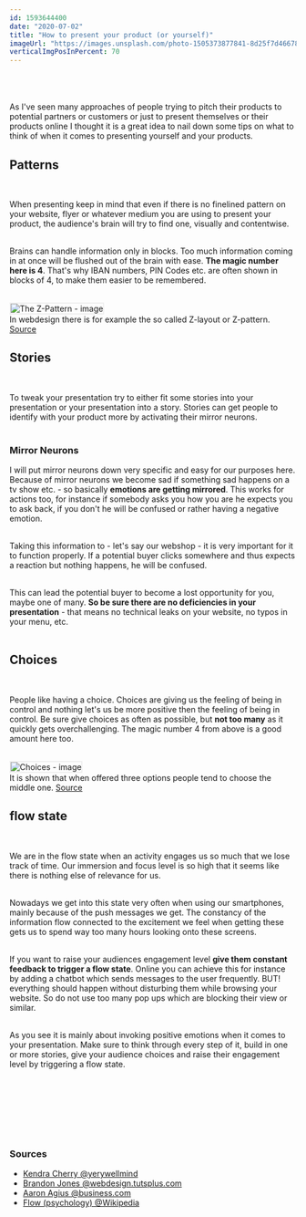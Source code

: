 ```yaml
---
id: 1593644400
date: "2020-07-02"
title: "How to present your product (or yourself)"
imageUrl: "https://images.unsplash.com/photo-1505373877841-8d25f7d46678?ixlib=rb-1.2.1&ixid=eyJhcHBfaWQiOjEyMDd9&auto=format&fit=crop&w=1300&q=80"
verticalImgPosInPercent: 70
---
```

<br />
<br />
<br />
As I've seen many approaches of people trying to pitch their products to potential partners or customers or just to present themselves or their products online I thought it is a great idea to nail down some tips on what to think of when it comes to presenting yourself and your products.

## Patterns
<br/>

When presenting keep in mind that even if there is no finelined pattern on your website, flyer or whatever medium you are using to present your product, the audience's brain will try to find one, visually and contentwise.<br /><br />

Brains can handle information only in blocks. Too much information coming in at once will be flushed out of the brain with ease. **The magic number here is 4**. That's why IBAN numbers, PIN Codes etc. are often shown in blocks of 4, to make them easier to be remembered.<br /><br />

<img style="border: 2px solid #efefef;" src="https://cdn.tutsplus.com/webdesign/uploads/legacy/004_Z_Layout/3.jpg" alt="The Z-Pattern - image" />

<figcaption>In webdesign there is for example the so called Z-layout or Z-pattern. <a href="https://webdesign.tutsplus.com/articles/understanding-the-z-layout-in-web-design--webdesign-28">Source</a></figcaption>

## Stories
<br />

To tweak your presentation try to either fit some stories into your presentation or your presentation into a story. Stories can get people to identify with your product more by activating their mirror neurons.<br /><br />

### Mirror Neurons

I will put mirror neurons down very specific and easy for our purposes here. Because of mirror neurons we become sad if something sad happens on a tv show etc. - so basically **emotions are getting mirrored**. This works for actions too, for instance if somebody asks you how you are he expects you to ask back, if you don't he will be confused or rather having a negative emotion.<br /><br />

Taking this information to - let's say our webshop - it is very important for it to function properly. If a potential buyer clicks somewhere and thus expects a reaction but nothing happens, he will be confused.<br /><br />

This can lead the potential buyer to become a lost opportunity for you, maybe one of many. **So be sure there are no deficiencies in your presentation** - that means no technical leaks on your website, no typos in your menu, etc.<br /><br />

## Choices
<br />

People like having a choice. Choices are giving us the feeling of being in control and nothing let's us be more positive then the feeling of being in control. Be sure give choices as often as possible, but **not too many** as it quickly gets overchallenging. The magic number 4 from above is a good amount here too.<br /><br />

<img style="border: 2px solid #efefef;" src="https://img.business.com/custom/of=png/aHR0cDovL3d3dy5idXNpbmVzcy5jb20vaW1hZ2VzL2NvbnRlbnQvNTY5LzY3MzQzMzI4N2IxZmI3YWI4ZTc5OS9hYXJvbjQuNzQyYnk2MjcucG5nIDc0Mnc=" alt="Choices - image" />

<figcaption>It is shown that when offered three options people tend to choose the middle one. <a href="https://www.business.com/articles/the-psychology-of-choice-and-how-your-startup-can-leverage-it/">Source</a></figcaption>

## flow state
<br />

We are in the flow state when an activity engages us so much that we lose track of time. Our immersion and focus level is so high that it seems like there is nothing else of relevance for us.<br /><br />

Nowadays we get into this state very often when using our smartphones, mainly because of the push messages we get. The constancy of the information flow connected to the excitement we feel when getting these gets us to spend way too many hours looking onto these screens.<br /><br />

If you want to raise your audiences engagement level **give them constant feedback to trigger a flow state**. Online you can achieve this for instance by adding a chatbot which sends messages to the user frequently. BUT! everything should happen without disturbing them while browsing your website. So do not use too many pop ups which are blocking their view or similar.<br /><br />

As you see it is mainly about invoking positive emotions when it comes to your presentation. Make sure to think through every step of it, build in one or more stories, give your audience choices and raise their engagement level by triggering a flow state.

<br /><br /><br /><br /><br /><br />

### Sources

* [Kendra Cherry @yerywellmind](https://www.verywellmind.com/what-is-short-term-memory-2795348)
* [Brandon Jones @webdesign.tutsplus.com](https://webdesign.tutsplus.com/articles/understanding-the-z-layout-in-web-design--webdesign-28)
* [Aaron Agius @business.com](https://www.business.com/articles/the-psychology-of-choice-and-how-your-startup-can-leverage-it/)
* [Flow (psychology) @Wikipedia](https://en.wikipedia.org/wiki/Flow_(psychology))
